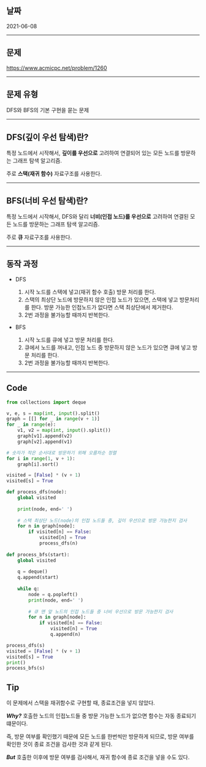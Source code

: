 ## 날짜
2021-06-08

---



## 문제
https://www.acmicpc.net/problem/1260

---



## 문제 유형
DFS와 BFS의 기본 구현을 묻는 문제

---



## DFS(깊이 우선 탐색)란?
특정 노드에서 시작해서, **깊이를 우선으로** 고려하여 연결되어 있는 모든 노드를 방문하는 그래프 탐색 알고리즘. 

주로 **스택(재귀 함수)** 자료구조를 사용한다.

---



## BFS(너비 우선 탐색)란?
특정 노드에서 시작해서, DFS와 달리 **너비(인접 노드)를 우선으로** 고려하여 연결된 모든 노드를 방문하는 그래프 탐색 알고리즘.

주로 **큐** 자료구조를 사용한다.

---



## 동작 과정
* DFS
    1. 시작 노드를 스택에 넣고(재귀 함수 호출) 방문 처리를 한다.
    2. 스택의 최상단 노드에 방문하지 않은 인접 노드가 있으면, 스택에 넣고 방문처리를 한다. 방문 가능한 인접노드가 없다면 스택 최상단에서 제거한다.
    3. 2번 과정을 불가능할 때까지 반복한다.


* BFS
    1. 시작 노드를 큐에 넣고 방문 처리를 한다.
    2. 큐에서 노드를 꺼내고, 인접 노드 중 방문하지 않은 노드가 있으면 큐에 넣고 방문 처리를 한다.
    3. 2번 과정을 불가능할 때까지 반복한다.  

---



## Code

```python
from collections import deque

v, e, s = map(int, input().split()
graph = [[] for _ in range(v + 1)]
for _ in range(e):
    v1, v2 = map(int, input().split())
    graph[v1].append(v2)
    graph[v2].append(v1)

# 숫자가 작은 순서대로 방문하기 위해 오름차순 정렬
for i in range(1, v + 1):
    graph[i].sort()

visited = [False] * (v + 1)
visited[s] = True

def process_dfs(node):
    global visited
    
    print(node, end=' ')
    
    # 스택 최상단 노드(node)의 인접 노드들 중, 깊이 우선으로 방문 가능한지 검사
    for n in graph[node]:
        if visited[n] == False:
            visited[n] = True
            process_dfs(n)
            
def process_bfs(start):
    global visited
    
    q = deque()
    q.append(start)
    
    while q:
        node = q.popleft()
        print(node, end=' ')
        
        # 큐 맨 앞 노드의 인접 노드들 중 너비 우선으로 방문 가능한지 검사
        for n in graph[node]:
            if visited[n] == False:
                visited[n] = True
                q.append(n)

process_dfs(s)
visited = [False] * (v + 1)
visited[s] = True
print()
process_bfs(s)
```

## Tip
이 문제에서 스택을 재귀함수로 구현할 때, 종료조건을 넣지 않았다.

***Why?***  호출한 노드의 인접노드들 중 방문 가능한 노드가 없으면 함수는 자동 종료되기 떄문이다.

즉, 방문 여부를 확인했기 때문에 모든 노드를 한번씩만 방문하게 되므로, 방문 여부를 확인한 것이 종료 조건을 검사한 것과 같게 된다.

***But*** 호출한 이후에 방문 여부를 검사해서, 재귀 함수에 종료 조건을 넣을 수도 있다.
